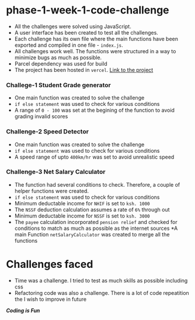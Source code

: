 # phase-1-week-1-code-challenge

* All the challenges were solved using JavaScript.
* A user interface has been created to test all the challenges.
* Each challenge has its own file where the main functions have been exported and compiled in one file - `index.js`.
* All challenges work well. The functions were structured in a way to minimize bugs as much as possible.
* Parcel dependency was used for build
* The project has been hosted in `vercel`.
[Link to the project](https://phase-1-week-1-code-challenge.vercel.app/)


### Challege-1 Student Grade generator

* One main function was created to solve the challenge
* `if else statement` was used to check for various conditions
* A range of `0 - 100` was set at the begining of the function to avoid grading invalid scores

### Challenge-2 Speed Detector

* One main function was created to solve the challenge
* `if else statement` was used to check for various conditions
* A speed range of upto `400km/hr` was set to avoid unrealistic speed

### Challenge-3 Net Salary Calculator

* The function had several conditions to check. Therefore, a couple of helper functions were created.
* `if else statement` was used to check for various conditions
* Minimum deductable income for `NHIF` is set to `ksh. 1000`
* The `NSSF` deduction calculation assumes a rate of `6%` through out
* Minimum deductable income for `NSSF` is set to `ksh. 3000`
* The `payee` calculation incorporated `pension relief` and checked for conditions to match as much as possible as the internet sources
*A main Function `netSalaryCalculator` was created to merge all the functions


# Challenges faced

* Time was a challenge. I tried to test as much skills as possible including css
* Refactoring code was also a challenge. There is a lot of code repeatition the I wish to improve in future



***Coding is Fun***





